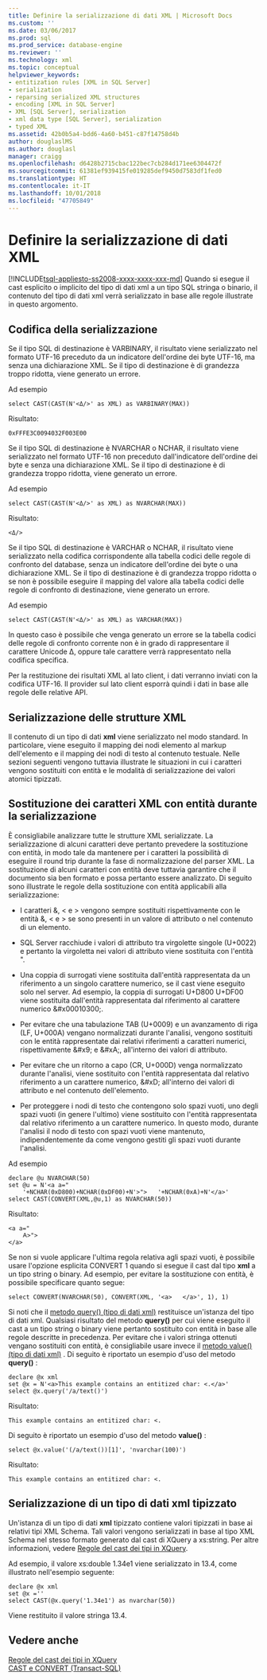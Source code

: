 ```yaml
---
title: Definire la serializzazione di dati XML | Microsoft Docs
ms.custom: ''
ms.date: 03/06/2017
ms.prod: sql
ms.prod_service: database-engine
ms.reviewer: ''
ms.technology: xml
ms.topic: conceptual
helpviewer_keywords:
- entitization rules [XML in SQL Server]
- serialization
- reparsing serialized XML structures
- encoding [XML in SQL Server]
- XML [SQL Server], serialization
- xml data type [SQL Server], serialization
- typed XML
ms.assetid: 42b0b5a4-bdd6-4a60-b451-c87f14758d4b
author: douglaslMS
ms.author: douglasl
manager: craigg
ms.openlocfilehash: d6428b2715cbac122bec7cb284d171ee6304472f
ms.sourcegitcommit: 61381ef939415fe019285def9450d7583df1fed0
ms.translationtype: HT
ms.contentlocale: it-IT
ms.lasthandoff: 10/01/2018
ms.locfileid: "47705849"
---
```

# <a name="define-the-serialization-of-xml-data"></a>Definire la serializzazione di dati XML
[!INCLUDE[tsql-appliesto-ss2008-xxxx-xxxx-xxx-md](../../includes/tsql-appliesto-ss2008-xxxx-xxxx-xxx-md.md)]
  Quando si esegue il cast esplicito o implicito del tipo di dati xml a un tipo SQL stringa o binario, il contenuto del tipo di dati xml verrà serializzato in base alle regole illustrate in questo argomento.  
  
## <a name="serialization-encoding"></a>Codifica della serializzazione  
 Se il tipo SQL di destinazione è VARBINARY, il risultato viene serializzato nel formato UTF-16 preceduto da un indicatore dell'ordine dei byte UTF-16, ma senza una dichiarazione XML. Se il tipo di destinazione è di grandezza troppo ridotta, viene generato un errore.  
  
 Ad esempio  
  
```  
select CAST(CAST(N'<Δ/>' as XML) as VARBINARY(MAX))  
```  
  
 Risultato:  
  
```  
0xFFFE3C0094032F003E00  
```  
  
 Se il tipo SQL di destinazione è NVARCHAR o NCHAR, il risultato viene serializzato nel formato UTF-16 non preceduto dall'indicatore dell'ordine dei byte e senza una dichiarazione XML. Se il tipo di destinazione è di grandezza troppo ridotta, viene generato un errore.  
  
 Ad esempio  
  
```  
select CAST(CAST(N'<Δ/>' as XML) as NVARCHAR(MAX))  
```  
  
 Risultato:  
  
```  
<Δ/>  
```  
  
 Se il tipo SQL di destinazione è VARCHAR o NCHAR, il risultato viene serializzato nella codifica corrispondente alla tabella codici delle regole di confronto del database, senza un indicatore dell'ordine dei byte o una dichiarazione XML. Se il tipo di destinazione è di grandezza troppo ridotta o se non è possibile eseguire il mapping del valore alla tabella codici delle regole di confronto di destinazione, viene generato un errore.  
  
 Ad esempio  
  
```  
select CAST(CAST(N'<Δ/>' as XML) as VARCHAR(MAX))  
```  
  
 In questo caso è possibile che venga generato un errore se la tabella codici delle regole di confronto corrente non è in grado di rappresentare il carattere Unicode Δ, oppure tale carattere verrà rappresentato nella codifica specifica.  
  
 Per la restituzione dei risultati XML al lato client, i dati verranno inviati con la codifica UTF-16. Il provider sul lato client esporrà quindi i dati in base alle regole delle relative API.  
  
## <a name="serialization-of-the-xml-structures"></a>Serializzazione delle strutture XML  
 Il contenuto di un tipo di dati **xml** viene serializzato nel modo standard. In particolare, viene eseguito il mapping dei nodi elemento al markup dell'elemento e il mapping dei nodi di testo al contenuto testuale. Nelle sezioni seguenti vengono tuttavia illustrate le situazioni in cui i caratteri vengono sostituiti con entità e le modalità di serializzazione dei valori atomici tipizzati.  
  
## <a name="entitization-of-xml-characters-during-serialization"></a>Sostituzione dei caratteri XML con entità durante la serializzazione  
 È consigliabile analizzare tutte le strutture XML serializzate. La serializzazione di alcuni caratteri deve pertanto prevedere la sostituzione con entità, in modo tale da mantenere per i caratteri la possibilità di eseguire il round trip durante la fase di normalizzazione del parser XML. La sostituzione di alcuni caratteri con entità deve tuttavia garantire che il documento sia ben formato e possa pertanto essere analizzato. Di seguito sono illustrate le regole della sostituzione con entità applicabili alla serializzazione:  
  
-   I caratteri &, \< e > vengono sempre sostituiti rispettivamente con le entità &amp;, &lt; e &gt; se sono presenti in un valore di attributo o nel contenuto di un elemento.  
  
-   SQL Server racchiude i valori di attributo tra virgolette singole (U+0022) e pertanto la virgoletta nei valori di attributo viene sostituita con l'entità &quot;.  
  
-   Una coppia di surrogati viene sostituita dall'entità rappresentata da un riferimento a un singolo carattere numerico, se il cast viene eseguito solo nel server. Ad esempio, la coppia di surrogati U+D800 U+DF00 viene sostituita dall'entità rappresentata dal riferimento al carattere numerico &\#x00010300;.  
  
-   Per evitare che una tabulazione TAB (U+0009) e un avanzamento di riga (LF, U+000A) vengano normalizzati durante l'analisi, vengono sostituiti con le entità rappresentate dai relativi riferimenti a caratteri numerici, rispettivamente &\#x9; e &\#xA;, all'interno dei valori di attributo.  
  
-   Per evitare che un ritorno a capo (CR, U+000D) venga normalizzato durante l'analisi, viene sostituito con l'entità rappresentata dal relativo riferimento a un carattere numerico, &\#xD; all'interno dei valori di attributo e nel contenuto dell'elemento.  
  
-   Per proteggere i nodi di testo che contengono solo spazi vuoti, uno degli spazi vuoti (in genere l'ultimo) viene sostituito con l'entità rappresentata dal relativo riferimento a un carattere numerico. In questo modo, durante l'analisi il nodo di testo con spazi vuoti viene mantenuto, indipendentemente da come vengono gestiti gli spazi vuoti durante l'analisi.  
  
 Ad esempio  
  
```  
declare @u NVARCHAR(50)  
set @u = N'<a a="  
    '+NCHAR(0xD800)+NCHAR(0xDF00)+N'>">   '+NCHAR(0xA)+N'</a>'  
select CAST(CONVERT(XML,@u,1) as NVARCHAR(50))  
```  
  
 Risultato:  
  
```  
<a a="  
    𐌀>">     
</a>  
```  
  
 Se non si vuole applicare l'ultima regola relativa agli spazi vuoti, è possibile usare l'opzione esplicita CONVERT 1 quando si esegue il cast dal tipo **xml** a un tipo string o binary. Ad esempio, per evitare la sostituzione con entità, è possibile specificare quanto segue:  
  
```  
select CONVERT(NVARCHAR(50), CONVERT(XML, '<a>   </a>', 1), 1)  
```  
  
 Si noti che il [metodo query() (tipo di dati xml)](../../t-sql/xml/query-method-xml-data-type.md) restituisce un'istanza del tipo di dati xml. Qualsiasi risultato del metodo **query()** per cui viene eseguito il cast a un tipo string o binary viene pertanto sostituito con entità in base alle regole descritte in precedenza. Per evitare che i valori stringa ottenuti vengano sostituiti con entità, è consigliabile usare invece il [metodo value() (tipo di dati xml)](../../t-sql/xml/value-method-xml-data-type.md) . Di seguito è riportato un esempio d'uso del metodo **query()** :  
  
```  
declare @x xml  
set @x = N'<a>This example contains an entitized char: <.</a>'  
select @x.query('/a/text()')  
```  
  
 Risultato:  
  
```  
This example contains an entitized char: <.  
```  
  
 Di seguito è riportato un esempio d'uso del metodo **value()** :  
  
```  
select @x.value('(/a/text())[1]', 'nvarchar(100)')  
```  
  
 Risultato:  
  
```  
This example contains an entitized char: <.  
```  
  
## <a name="serializing-a-typed-xml-data-type"></a>Serializzazione di un tipo di dati xml tipizzato  
 Un'istanza di un tipo di dati **xml** tipizzato contiene valori tipizzati in base ai relativi tipi XML Schema. Tali valori vengono serializzati in base al tipo XML Schema nel stesso formato generato dal cast di XQuery a xs:string. Per altre informazioni, vedere [Regole del cast dei tipi in XQuery](../../xquery/type-casting-rules-in-xquery.md).  
  
 Ad esempio, il valore xs:double 1.34e1 viene serializzato in 13.4, come illustrato nell'esempio seguente:  
  
```  
declare @x xml  
set @x =''  
select CAST(@x.query('1.34e1') as nvarchar(50))  
```  
  
 Viene restituito il valore stringa 13.4.  
  
## <a name="see-also"></a>Vedere anche  
 [Regole del cast dei tipi in XQuery](../../xquery/type-casting-rules-in-xquery.md)   
 [CAST e CONVERT &#40;Transact-SQL&#41;](../../t-sql/functions/cast-and-convert-transact-sql.md)  
  
  
